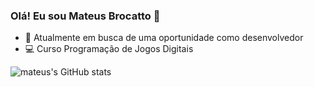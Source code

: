 ### Olá! Eu sou Mateus Brocatto 👦
 - 🌟 Atualmente em busca de uma oportunidade como desenvolvedor 
 - 💻 Curso Programação de Jogos Digitais 



![mateus's GitHub stats](https://github-readme-stats.vercel.app/api?username=brokatto&show_icons=true&theme=dracula)

##

